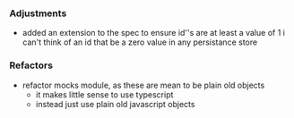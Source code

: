 ### Adjustments

- added an extension to the spec to ensure id''s are at least a value of 1
  i can't think of an id that be a zero value in any persistance store

### Refactors

- refactor mocks module, as these are mean to be plain old objects
  - it makes little sense to use typescript
  - instead just use plain old javascript objects
